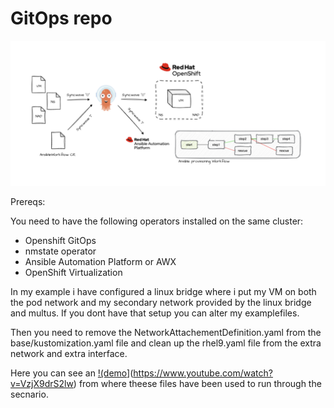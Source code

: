# GitOps repo

![Alt text](../images/vm_provisioning.png)

Prereqs: 

You need to have the following operators installed on the same cluster: 
- Openshift GitOps
- nmstate operator
- Ansible Automation Platform or AWX
- OpenShift Virtualization 

In my example i have configured a linux bridge where i put my VM on both the pod network and my secondary network provided by the linux bridge and multus. If you dont have that setup you can alter my examplefiles. 

Then you need to remove the NetworkAttachementDefinition.yaml from the base/kustomization.yaml file
and clean up the rhel9.yaml file from the extra network and extra interface. 

Here you can see an [!(demo](https://i9.ytimg.com/vi_webp/VzjX9drS2lw/mqdefault.webp?v=67d0117f&sqp=CPzBxb4G&rs=AOn4CLDdamsDEcHQnY9DVIrFuGDPh_wN0g)](https://www.youtube.com/watch?v=VzjX9drS2lw)  from where theese files have been used to run through the secnario.
